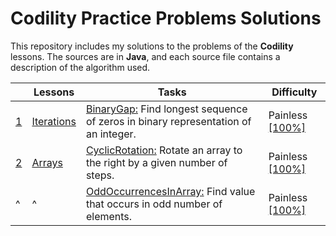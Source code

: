 # Codility Practice Problems Solutions

This repository includes my solutions to the problems of the **Codility** lessons. The sources are in **Java**, and each source file contains a description of the algorithm used.

| |Lessons|Tasks |Difficulty|
|---|---|---|---|
|[1](https://codility.com/media/train/Iterations.pdf)|[Iterations](https://app.codility.com/programmers/lessons/1-iterations/)|[BinaryGap:](https://github.com/satiye/codility/blob/master/src/main/lesson01/BinaryGap.java) Find longest sequence of zeros in binary representation of an integer.             |Painless [[100%]](https://app.codility.com/demo/results/trainingX6BGA8-BAV/)|
|[2](https://codility.com/media/train/0-Arrays.pdf)|[Arrays](https://app.codility.com/programmers/lessons/2-arrays/)|[CyclicRotation:](https://github.com/satiye/codility/blob/master/src/main/lesson01/BinaryGap.java) Rotate an array to the right by a given number of steps.             |Painless [[100%]](https://app.codility.com/demo/results/training9WZTHC-YJU/)|
|^|^|[OddOccurrencesInArray:](https://github.com/satiye/codility/blob/master/src/main/lesson01/BinaryGap.java) Find value that occurs in odd number of elements.             |Painless [[100%]](https://app.codility.com/demo/results/training9WZTHC-YJU/)|
